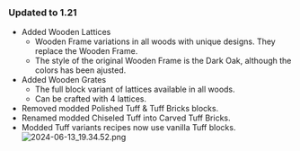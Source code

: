 ### Updated to **1.21**
* Added Wooden Lattices
  * Wooden Frame variations in all woods with unique designs. They replace the Wooden Frame.
  * The style of the original Wooden Frame is the Dark Oak, although the colors has been ajusted.
* Added Wooden Grates
  * The full block variant of lattices available in all woods.
  * Can be crafted with 4 lattices.
* Removed modded Polished Tuff & Tuff Bricks blocks.
* Renamed modded Chiseled Tuff into Carved Tuff Bricks.
* Modded Tuff variants recipes now use vanilla Tuff blocks.
![2024-06-13_19.34.52.png](..%2F..%2F..%2F..%2F2024-06-13_19.34.52.png)

